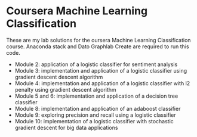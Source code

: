 # Coursera Machine Learning Classification

These are my lab solutions for the oursera Machine Learning Classification course. Anaconda stack and Dato Graphlab Create 
are required to run this code.

- Module 2: application of a logistic classifier for sentiment analysis
- Module 3: implementation and  application of a logistic classifier using gradient descent  descent algorithm
- Module 4: implementation and  application of a logistic classifier with l2 penalty using gradient descent algorithm
- Module 5 and 6: implementation and  application of a decision tree classifier
- Module 8: implementation and  application of an adaboost classifier
- Module 9: exploring precision and recall using a logistic classifier
- Module 10: implementation of a logistic classifier with stochastic gradient descent for  big data applications
